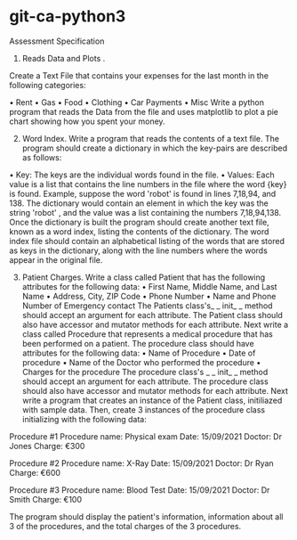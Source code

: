 # git-ca-python3
 
Assessment Specification



1. Reads Data and Plots .

Create a Text File that contains your expenses for the last month in the following categories:

•	Rent
•	Gas
•	Food
•	Clothing
•	Car Payments
•	Misc
Write a python program that reads the Data from the file and uses matplotlib to plot a pie chart showing how you spent your money.						






























2. Word Index.
		Write a program that reads the contents of a text file. The program should 			create a dictionary in which the key-pairs are described as follows:

•	Key: The keys are the individual words found in the file.
•	Values: Each value is a list that contains the line numbers in the file where the word {key} is found.
Example, suppose the word  'robot' is found in lines 7,18,94, and 138. The dictionary would contain an element in which the key was the string 'robot' , and the value was a list containing the numbers 7,18,94,138.
Once the dictionary is built the program should create another text file, known as a word index, listing the contents of the dictionary. The word index file should contain an alphabetical listing of the words that are stored as keys in the dictionary, along with the line numbers where the words appear in the original file.

3. Patient Charges.
Write a class called Patient that has the following attributes for the following data:
•	First Name, Middle Name, and Last Name
•	Address, City, ZIP Code
•	Phone Number
•	Name and Phone Number of Emergency contact
The Patients class's_ _ init_ _ method should accept an argument for each attribute.
The Patient class should also have accessor and mutator methods for each attribute.
Next write a class called Procedure that represents a medical procedure that has been performed on a patient. The procedure class should have attributes for the following data:
•	Name of Procedure
•	Date of procedure
•	Name of the Doctor who performed the procedure
•	Charges for the procedure
The procedure class's _ _ init_ _ method should accept an argument for each attribute.
The procedure class should also have accessor and mutator methods for each attribute.
Next write a program that creates an instance of the Patient class, initiliazed with sample data. Then, create 3 instances of the procedure class initializing with the following data:

Procedure #1
Procedure name: Physical exam
Date: 15/09/2021
Doctor: Dr Jones
Charge: €300

Procedure #2
Procedure name: X-Ray
Date: 15/09/2021
Doctor: Dr Ryan
Charge: €600

Procedure #3
Procedure name: Blood Test
Date: 15/09/2021
Doctor: Dr Smith
Charge: €100


The program should display the patient's information, information about all 3 of the procedures, and the total charges of the 3 procedures. 
